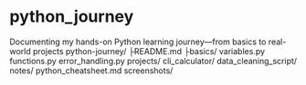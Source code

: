 # python_journey
Documenting my hands-on Python learning journey—from basics to real-world projects
python-journey/
├README.md
├basics/
variables.py
functions.py
error_handling.py
projects/
cli_calculator/
data_cleaning_script/
notes/
python_cheatsheet.md
screenshots/
